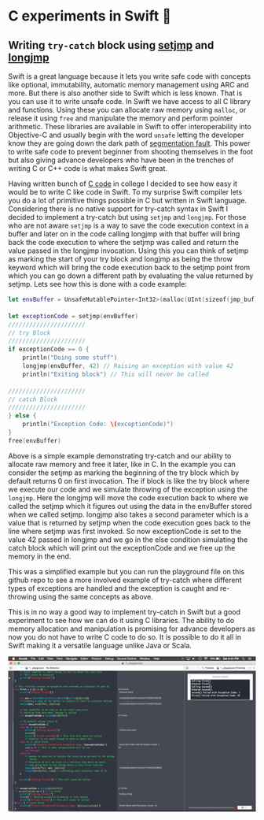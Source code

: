 C experiments in Swift  🔨
=

## Writing `try-catch` block using [setjmp](http://man7.org/linux/man-pages/man3/setjmp.3.html) and [longjmp](http://man7.org/linux/man-pages/man3/longjmp.3.html)

Swift is a great language because it lets you write safe code with concepts like optional, immutability, automatic memory management using ARC and more. But there is also another side to Swift which is less known. That is you can use it to write unsafe code. In Swift we have access to all C library and functions. Using these you can allocate raw memory using `malloc`, or release it using `free` and manipulate the memory and perform pointer arithmetic. These libraries are available in Swift to offer interoperability into Objective-C and usually begin with the word `unsafe` letting the developer know they are going down the dark path of [segmentation fault](http://en.wikipedia.org/wiki/Segmentation_fault). This power to write safe code to prevent beginner from shooting themselves in the foot but also giving advance developers who have been in the trenches of writing C or C++ code is what makes Swift great.

Having written bunch of [C code](https://github.com/ankurp/C-Algorithms) in college I decided to see how easy it would be to write C like code in Swift. To my surprise Swift compiler lets you do a lot of primitive things possible in C but written in Swift language. Considering there is no native support for try-catch syntax in Swift I decided to implement a try-catch but using `setjmp` and `longjmp`. For those who are not aware `setjmp` is a way to save the code execution context in a buffer and later on in the code calling longjmp with that buffer will bring back the code execution to where the setjmp was called and return the value passed in the longjmp invocation. Using this you can think of setjmp as marking the start of your try block and longjmp as being the throw keyword which will bring the code execution back to the setjmp point from which you can go down a different path by evaluating the value returned by setjmp. Lets see how this is done with a code example:

```swift
let envBuffer = UnsafeMutablePointer<Int32>(malloc(UInt(sizeof(jmp_buf))))

let exceptionCode = setjmp(envBuffer)
//////////////////////
// try Block
//////////////////////
if exceptionCode == 0 {
    println("Doing some stuff")
    longjmp(envBuffer, 42) // Raising an exception with value 42
    println("Exiting block") // This will never be called

//////////////////////
// catch Block
//////////////////////
} else {
    println("Exception Code: \(exceptionCode)")
}
free(envBuffer)
```

Above is a simple example demonstrating try-catch and our ability to allocate raw memory and free it later, like in C. In the example you can consider the setjmp as marking the beginning of the try block which by default returns 0 on first invocation. The if block is like the try block where we execute our code and we simulate throwing of the exception using the `longjmp`. Here the longjmp will move the code execution back to where we called the setjmp which it figures out using the data in the envBuffer stored when we called setjmp. longjmp also takes a second parameter which is a value that is returned by setjmp when the code execution goes back to the line where setjmp was first invoked. So now exceptionCode is set to the value 42 passed in longjmp and we go in the else condition simulating the catch block which will print out the exceptionCode and we free up the memory in the end.

This was a simplified example but you can run the playground file on this github repo to see a more involved example of try-catch where different types of exceptions are handled and the exception is caught and re-throwing using the same concepts as above.

This is in no way a good way to implement try-catch in Swift but a good experiment to see how we can do it using C libraries. The ability to do memory allocation and manipulation is promising for advance developers as now you do not have to write C code to do so. It is possible to do it all in Swift making it a versatile language unlike Java or Scala.

![Playground](https://github.com/ankurp/unsafe-swift/blob/master/playground.png)
